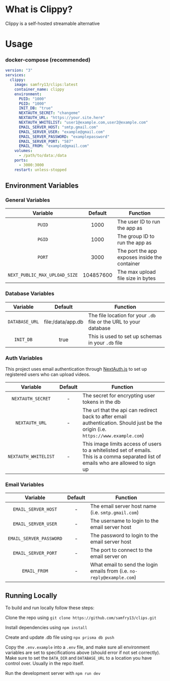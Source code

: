 # What is Clippy?
Clippy is a self-hosted streamable alternative

# Usage
### docker-compose (recommended)

```yaml
version: "3"
services:
  clippy:
    image: samfry13/clips:latest
    container_name: clippy
    environment:
      PUID: "1000"
      PGID: "1000"
      INIT_DB: "true"
      NEXTAUTH_SECRET: "changeme"
      NEXTAUTH_URL: "https://your.site.here"
      NEXTAUTH_WHITELIST: "user1@example.com,user2@example.com"
      EMAIL_SERVER_HOST: "smtp.gmail.com"
      EMAIL_SERVER_USER: "example@gmail.com"
      EMAIL_SERVER_PASSWORD: "examplepassword"
      EMAIL_SERVER_PORT: "587"
      EMAIL_FROM: "example@gmail.com"
    volumes:
      - /path/to/data:/data
    ports:
      - 3000:3000
    restart: unless-stopped
```

## Environment Variables
### General Variables
| Variable | Default | Function |
| :---: | :---: | --- |
| `PUID` | 1000 | The user ID to run the app as |
| `PGID` | 1000 | The group ID to run the app as |
| `PORT` | 3000 | The port the app exposes inside the container |
| `NEXT_PUBLIC_MAX_UPLOAD_SIZE` | 104857600 | The max upload file size in bytes |

### Database Variables
| Variable | Default | Function |
| :---: | :---: | --- |
| `DATABASE_URL` | file:/data/app.db | The file location for your `.db` file or the URL to your database |
| `INIT_DB` | true | This is used to set up schemas in your `.db` file |

### Auth Variables
This project uses email authentication through [NextAuth.js](https://next-auth.js.org/) to set up registered users who can upload videos.

| Variable | Default | Function |
| :---: | :---: | --- |
| `NEXTAUTH_SECRET` | - | The secret for encrypting user tokens in the db |
| `NEXTAUTH_URL` | - | The url that the api can redirect back to after email authentication. Should just be the origin (i.e. `https://www.example.com`) |
| `NEXTAUTH_WHITELIST` | - | This image limits access of users to a whitelisted set of emails. This is a comma separated list of emails who are allowed to sign up |

### Email Variables
| Variable | Default | Function |
| :---: | :---: | --- |
| `EMAIL_SERVER_HOST` | - | The email server host name (i.e. `smtp.gmail.com`) |
| `EMAIL_SERVER_USER` | - | The username to login to the email server host |
| `EMAIL_SERVER_PASSWORD` | - | The password to login to the email server host |
| `EMAIL_SERVER_PORT` | - | The port to connect to the email server on |
| `EMAIL_FROM` | - | What email to send the login emails from (i.e. `no-reply@example.com`) |

## Running Locally
To build and run locally follow these steps:

Clone the repo using `git clone https://github.com/samfry13/clips.git`

Install dependencies using `npm install`

Create and update .db file using `npx prisma db push`

Copy the `.env.example` into a `.env` file, and make sure all environment variables are set to specifications above (should error if not set correctly). Make sure to set the `DATA_DIR` and `DATABASE_URL` to a location you have control over. Usually in the repo itself.

Run the development server with `npm run dev`
